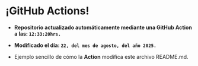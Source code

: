 # ¡GitHub Actions!
* **Repositorio actualizado automáticamente mediante una GitHub Action a las: `12:33:20hrs.`**
* **Modificado el día: `22, del mes de agosto, del año 2025.`**

* Ejemplo sencillo de cómo la **Action** modifica este archivo README.md.
